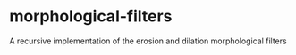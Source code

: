 # morphological-filters
A recursive implementation of the erosion and dilation morphological filters
